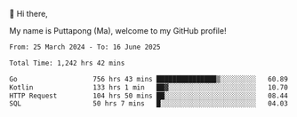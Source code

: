 👋 Hi there,

My name is Puttapong (Ma), welcome to my GitHub profile!

<!--START_SECTION:waka-->

```txt
From: 25 March 2024 - To: 16 June 2025

Total Time: 1,242 hrs 42 mins

Go                   756 hrs 43 mins ███████████████▒░░░░░░░░░   60.89 %
Kotlin               133 hrs 1 min   ██▓░░░░░░░░░░░░░░░░░░░░░░   10.70 %
HTTP Request         104 hrs 50 mins ██░░░░░░░░░░░░░░░░░░░░░░░   08.44 %
SQL                  50 hrs 7 mins   █░░░░░░░░░░░░░░░░░░░░░░░░   04.03 %
```

<!--END_SECTION:waka-->
